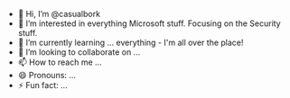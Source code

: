 - 👋 Hi, I’m @casualbork
- 👀 I’m interested in everything Microsoft stuff. Focusing on the Security stuff. 
- 🌱 I’m currently learning ... everything - I'm all over the place!
- 💞️ I’m looking to collaborate on ...
- 📫 How to reach me ...
- 😄 Pronouns: ...
- ⚡ Fun fact: ...

<!---
casualbork/casualbork is a ✨ special ✨ repository because its `README.md` (this file) appears on your GitHub profile.
You can click the Preview link to take a look at your changes.
--->
